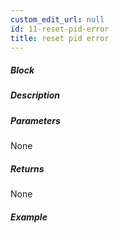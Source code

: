 ```yaml
---
custom_edit_url: null
id: 11-reset-pid-error
title: reset pid error
---
```


##### Block

<!-- image -->

##### Description

<!-- description -->

##### Parameters

None <!-- image -->

##### Returns

None

##### Example

<!-- image -->
